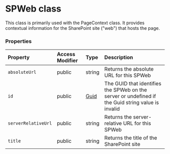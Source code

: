 # SPWeb class



This class is primarily used with the PageContext class. It provides contextual 
information for the SharePoint site ("web") that hosts the page.



### Properties

| Property	   | Access Modifier | Type	| Description|
|:-------------|:----|:-------|:-----------|
|`absoluteUrl`     | public | string | Returns the absolute URL for this SPWeb |
|`id`     | public | [Guid](Guid.md) | The GUID that identifies the SPWeb on the server or undefined if the Guid string  value is invalid |
|`serverRelativeUrl`     | public | string | Returns the server-relative URL for this SPWeb |
|`title`     | public | string | Returns the title of the SharePoint site |





